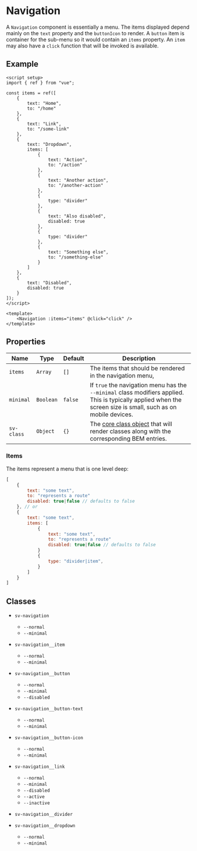 <script setup>
import { Alert, Navigation, Toggle } from "@/components";
import { ref } from "vue";

const items = ref([
    {
        text: "Home",
        to: "/home"
    },
    {
        text: "Link",
        to: "/some-link"
    },
    {
        text: "Dropdown",
        items: [
            {
                text: "Action",
                to: "/action"
            },
            {
                text: "Another action",
                to: "/another-action"
            },
            {
                type: "divider"
            },
            {
                text: "Also disabled",
                disabled: true
            },
            {
                type: "divider"
            },
            {
                text: "Something else",
                to: "/something-else"
            }
        ]
    },
    {
        text: "Disabled",
        disabled: true
    }
]);

const message = ref("You can click a navigation item to change this message.");
const minimal = ref(false);

const click = (item) => {
    message.value = `You clicked the "${item.text}" item that routes to "${item.to}".`;
}
</script>

# Navigation

A `Navigation` component is essentially a menu.  The items displayed depend mainly on the `text` property and the `buttonIcon` to render.  A `button` item is container for the sub-menu so it would contain an `items` property.  An `item` may also have a `click` function that will be invoked is available.

## Example

<Alert type="info" :message="message" class="mb-4" />

<Toggle v-model="minimal" label="Minimal?" :sv-class="{ 'sv-toggle': 'mb-2' }" />

<div class="sv-border border-gray-400">
<Navigation :items="items" :sv-class="{ 'sv-navigation__link': 'vt-doc-ignore' }" @click="click" :minimal="minimal" />
</div>

```vue
<script setup>
import { ref } from "vue";

const items = ref([
    {
        text: "Home",
        to: "/home"
    },
    {
        text: "Link",
        to: "/some-link"
    },
    {
        text: "Dropdown",
        items: [
            {
                text: "Action",
                to: "/action"
            },
            {
                text: "Another action",
                to: "/another-action"
            },
            {
                type: "divider"
            },
            {
                text: "Also disabled",
                disabled: true
            },
            {
                type: "divider"
            },
            {
                text: "Something else",
                to: "/something-else"
            }
        ]
    },
    {
        text: "Disabled",
        disabled: true
    }
]);
</script>

<template>
    <Navigation :items="items" @click="click" />
</template>
```

## Properties

| Name       | Type      | Default | Description                                                                                                                                                     |
| ---------- | --------- | ------- | --------------------------------------------------------------------------------------------------------------------------------------------------------------- |
| `items`    | `Array`   | `[]`    | The items that should be rendered in the navigation menu,                                                                                                       |
| `minimal`  | `Boolean` | `false` | If `true` the navigation menu has the `--minimal` class modifiers applied.  This is typically applied when the screen size is small, such as on mobile devices. |
| `sv-class` | `Object`  | `{}`    | The [core class object](/components/core-class) that will render classes along with the corresponding BEM entries.                                              |

### Items

The items represent a menu that is one level deep:

```js
[
    {
        text: "some text",
        to: "represents a route"
        disabled: true|false // defaults to false
    }, // or
    {
        text: "some text",
        items: [
            {
                text: "some text",
                to: "represents a route"
                disabled: true|false // defaults to false
            }
            {
                type: "divider|item",
            }
        ]
    }
]
```

## Classes

- `sv-navigation`
  - `--normal`
  - `--minimal`

- `sv-navigation__item`
  - `--normal`
  - `--minimal`

- `sv-navigation__button`
  - `--normal`
  - `--minimal`
  - `--disabled`

- `sv-navigation__button-text` 
  - `--normal`
  - `--minimal`

- `sv-navigation__button-icon`
  - `--normal`
  - `--minimal`

- `sv-navigation__link`
  - `--normal`
  - `--minimal`
  - `--disabled`
  - `--active`
  - `--inactive`

- `sv-navigation__divider`

- `sv-navigation__dropdown` 
  - `--normal`
  - `--minimal`
